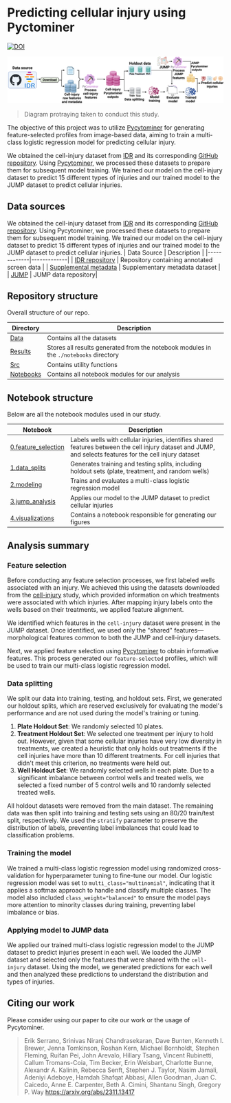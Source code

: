# Predicting cellular injury using Pyctominer
[![DOI](https://zenodo.org/badge/744169074.svg)](https://zenodo.org/doi/10.5281/zenodo.12514972)

![workflow](./notebooks/4.visualization/figures/workflow_fig.png)
> Diagram protraying taken to conduct this study.

The objective of this project was to utilize [Pycytominer](https://github.com/cytomining/pycytominer) for generating feature-selected profiles from image-based data, aiming to train a multi-class logistic regression model for predicting cellular injury.

We obtained the cell-injury dataset from [IDR](https://idr.openmicroscopy.org/webclient/?show=screen-3151) and its corresponding [GitHub repository](https://github.com/IDR/idr0133-dahlin-cellpainting).
Using [Pycytominer](https://github.com/cytomining/pycytominer), we processed these datasets to prepare them for subsequent model training.
We trained our model on the cell-injury dataset to predict 15 different types of injuries and our trained model to the JUMP dataset to predict cellular injuries.

## Data sources

We obtained the cell-injury dataset from [IDR](https://idr.openmicroscopy.org/webclient/?show=screen-3151) and its corresponding [GitHub repository](https://github.com/IDR/idr0133-dahlin-cellpainting).
Using Pycytominer, we processed these datasets to prepare them for subsequent model training.
We trained our model on the cell-injury dataset to predict 15 different types of injuries and our trained model to the JUMP dataset to predict cellular injuries.
| Data Source | Description |
|-------------|-------------|
| [IDR repository](https://github.com/IDR/idr0133-dahlin-cellpainting/tree/main/screenA) | Repository containing annotated screen data |
| [Supplemental metadata](https://static-content.springer.com/esm/art%3A10.1038%2Fs41467-023-36829-x/MediaObjects/41467_2023_36829_MOESM5_ESM.xlsx) | Supplementary metadata dataset |
| [JUMP](https://jump-cellpainting.broadinstitute.org/) | JUMP data repository|

## Repository structure

Overall structure of our repo.

| Directory | Description |
|-----------|-------------|
| [Data](./data) | Contains all the datasets |
| [Results](./results) | Stores all results generated from the notebook modules in the `./notebooks` directory |
| [Src](./src) | Contains utility functions |
| [Notebooks](./notebooks/) | Contains all notebook modules for our analysis |

## Notebook structure

Below are all the notebook modules used in our study.

| Notebook | Description |
|----------|-------------|
| [0.feature_selection](./notebooks/0.feature_selection/) | Labels wells with cellular injuries, identifies shared features between the cell injury dataset and JUMP, and selects features for the cell injury dataset |
| [1.data_splits](./notebooks/1.data_splits/) | Generates training and testing splits, including holdout sets (plate, treatment, and random wells) |
| [2.modeling](./notebooks/2.modeling/) | Trains and evaluates a multi-class logistic regression model |
| [3.jump_analysis](./notebooks/3.jump_analysis/) | Applies our model to the JUMP dataset to predict cellular injuries |
| [4.visualizations](./notebooks/4.visualizations/) | Contains a notebook responsible for generating our figures |

## Analysis summary

### Feature selection

Before conducting any feature selection processes, we first labeled wells associated with an injury.
We achieved this using the datasets downloaded from the [cell-injury](https://www.nature.com/articles/s41467-023-36829-x) study, which provided information on which treatments were associated with which injuries.
After mapping injury labels onto the wells based on their treatments, we applied feature alignment.

We identified which features in the `cell-injury` dataset were present in the JUMP dataset.
Once identified, we used only the "shared" features—morphological features common to both the JUMP and cell-injury datasets.

Next, we applied feature selection using [Pycytominer](https://github.com/cytomining/pycytominer) to obtain informative features.
This process generated our `feature-selected` profiles, which will be used to train our multi-class logistic regression model.

### Data splitting

We split our data into training, testing, and holdout sets.
First, we generated our holdout splits, which are reserved exclusively for evaluating the model's performance and are not used during the model's training or tuning.

1. **Plate Holdout Set**: We randomly selected 10 plates.
2. **Treatment Holdout Set**: We selected one treatment per injury to hold out.
However, given that some cellular injuries have very low diversity in treatments, we created a heuristic that only holds out treatments if the cell injuries have more than 10 different treatments.
For cell injuries that didn't meet this criterion, no treatments were held out.
3. **Well Holdout Set**: We randomly selected wells in each plate.
Due to a significant imbalance between control wells and treated wells, we selected a fixed number of 5 control wells and 10 randomly selected treated wells.

All holdout datasets were removed from the main dataset.
The remaining data was then split into training and testing sets using an 80/20 train/test split, respectively.
We used the `stratify` parameter to preserve the distribution of labels, preventing label imbalances that could lead to classification problems.

### Training the model

We trained a multi-class logistic regression model using randomized cross-validation for hyperparameter tuning to fine-tune our model.
Our logistic regression model was set to `multi_class="multinomial"`, indicating that it applies a softmax approach to handle and classify multiple classes.
The model also included `class_weight="balanced"` to ensure the model pays more attention to minority classes during training, preventing label imbalance or bias.

### Applying model to JUMP data

We applied our trained multi-class logistic regression model to the JUMP dataset to predict injuries present in each well.
We loaded the JUMP dataset and selected only the features that were shared with the `cell-injury` dataset.
Using the model, we generated predictions for each well and then analyzed these predictions to understand the distribution and types of injuries.

## Citing our work

Please consider using our paper to cite our work or the usage of Pycytominer.
> Erik Serrano, Srinivas Niranj Chandrasekaran, Dave Bunten, Kenneth I. Brewer, Jenna Tomkinson, Roshan Kern, Michael Bornholdt, Stephen Fleming, Ruifan Pei, John Arevalo, Hillary Tsang, Vincent Rubinetti, Callum Tromans-Coia, Tim Becker, Erin Weisbart, Charlotte Bunne, Alexandr A. Kalinin, Rebecca Senft, Stephen J. Taylor, Nasim Jamali, Adeniyi Adeboye, Hamdah Shafqat Abbasi, Allen Goodman, Juan C. Caicedo, Anne E. Carpenter, Beth A. Cimini, Shantanu Singh, Gregory P. Way <https://arxiv.org/abs/2311.13417>
